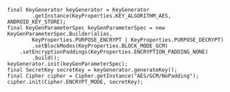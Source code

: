     final KeyGenerator keyGenerator = KeyGenerator
            .getInstance(KeyProperties.KEY_ALGORITHM_AES, ANDROID_KEY_STORE);
    final KeyGenParameterSpec keyGenParameterSpec = new KeyGenParameterSpec.Builder(alias,
            KeyProperties.PURPOSE_ENCRYPT | KeyProperties.PURPOSE_DECRYPT)
            .setBlockModes(KeyProperties.BLOCK_MODE_GCM)
        .setEncryptionPaddings(KeyProperties.ENCRYPTION_PADDING_NONE)
            .build();
    keyGenerator.init(keyGenParameterSpec);
    final SecretKey secretKey = keyGenerator.generateKey();
    final Cipher cipher = Cipher.getInstance("AES/GCM/NoPadding");
    cipher.init(Cipher.ENCRYPT_MODE, secretKey);